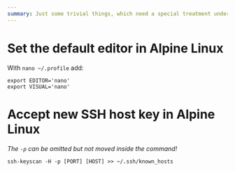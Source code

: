 ```yaml
---
summary: Just some trivial things, which need a special treatment under Alpine Linux.
---
```


# Set the default editor in Alpine Linux #
With `nano ~/.profile` add:
```
export EDITOR='nano'
export VISUAL='nano'
```

# Accept new SSH host key in Alpine Linux #
_The `-p` can be omitted but not moved inside the command!_
```
ssh-keyscan -H -p [PORT] [HOST] >> ~/.ssh/known_hosts
```
